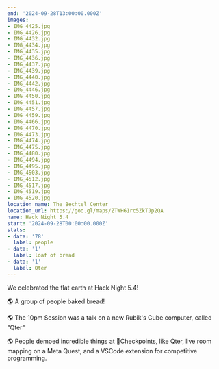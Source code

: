 ```yaml
---
end: '2024-09-28T13:00:00.000Z'
images:
- IMG_4425.jpg
- IMG_4426.jpg
- IMG_4432.jpg
- IMG_4434.jpg
- IMG_4435.jpg
- IMG_4436.jpg
- IMG_4437.jpg
- IMG_4439.jpg
- IMG_4440.jpg
- IMG_4442.jpg
- IMG_4446.jpg
- IMG_4450.jpg
- IMG_4451.jpg
- IMG_4457.jpg
- IMG_4459.jpg
- IMG_4466.jpg
- IMG_4470.jpg
- IMG_4473.jpg
- IMG_4474.jpg
- IMG_4475.jpg
- IMG_4480.jpg
- IMG_4494.jpg
- IMG_4495.jpg
- IMG_4503.jpg
- IMG_4512.jpg
- IMG_4517.jpg
- IMG_4519.jpg
- IMG_4520.jpg
location_name: The Bechtel Center
location_url: https://goo.gl/maps/ZTWH61rc5ZkTJp2QA
name: Hack Night 5.4
start: '2024-09-28T00:00:00.000Z'
stats:
- data: '78'
  label: people
- data: '1'
  label: loaf of bread
- data: '1'
  label: Qter
---
```


We celebrated the flat earth at Hack Night 5.4!

🌎 A group of people baked bread!

🌎 The 10pm Session was a talk on a new Rubik's Cube computer, called "Qter"

🌎 People demoed incredible things at 🏁Checkpoints, like Qter, live room mapping on a Meta Quest, and a VSCode extension for competitive programming.